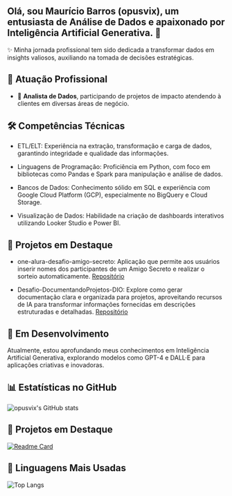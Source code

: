 ## Olá, sou Maurício Barros (opusvix), um entusiasta de Análise de Dados e apaixonado por Inteligência Artificial Generativa. 👋

✨ Minha jornada profissional tem sido dedicada a transformar dados em insights valiosos, auxiliando na tomada de decisões estratégicas.

## 🏢 **Atuação Profissional**

- 🚀 **Analista de Dados**, participando de projetos de impacto atendendo à clientes em diversas áreas de negócio.


## 🛠️ **Competências Técnicas**

  - ETL/ELT: Experiência na extração, transformação e carga de dados, garantindo integridade e qualidade das informações.

  - Linguagens de Programação: Proficiência em Python, com foco em bibliotecas como Pandas e Spark para manipulação e análise de dados.

  - Bancos de Dados: Conhecimento sólido em SQL e experiência com Google Cloud Platform (GCP), especialmente no BigQuery e Cloud Storage.

  - Visualização de Dados: Habilidade na criação de dashboards interativos utilizando Looker Studio e Power BI.

## 📌 **Projetos em Destaque**

  - one-alura-desafio-amigo-secreto: Aplicação que permite aos usuários inserir nomes dos participantes de um Amigo Secreto e realizar o sorteio automaticamente. [Repositório](https://github.com/opusvix/one-alura-desafio-amigo-secreto)

  - Desafio-DocumentandoProjetos-DIO: Explore como gerar documentação clara e organizada para projetos, aproveitando recursos de IA para transformar informações fornecidas em descrições estruturadas e detalhadas. [Repositório](https://github.com/opusvix/Desafio-DocumentandoProjetos-DIO)

## 🌱 Em Desenvolvimento
  Atualmente, estou aprofundando meus conhecimentos em Inteligência Artificial Generativa, explorando modelos como GPT-4 e DALL·E para aplicações criativas e inovadoras.

## 📊 **Estatísticas no GitHub**

![opusvix's GitHub stats](https://github-readme-stats.vercel.app/api?username=opusvix&show_icons=true&theme=dark)

## 📌 **Projetos em Destaque**

[![Readme Card](https://github-readme-stats.vercel.app/api/pin/?username=opusvix&repo=one-alura-desafio-amigo-secreto&theme=dark)](https://github.com/opusvix/one-alura-desafio-amigo-secreto)

## 🚀 **Linguagens Mais Usadas**

![Top Langs](https://github-readme-stats.vercel.app/api/top-langs/?username=opusvix&layout=compact&theme=dark)
